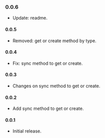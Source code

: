 ### 0.0.6
* Update: readme.

#### 0.0.5

* Removed: get or create method by type.

#### 0.0.4

* Fix: sync method to get or create.

#### 0.0.3

* Changes on sync method to get or create.

#### 0.0.2

* Add sync method to get or create.

#### 0.0.1

* Initial release.
